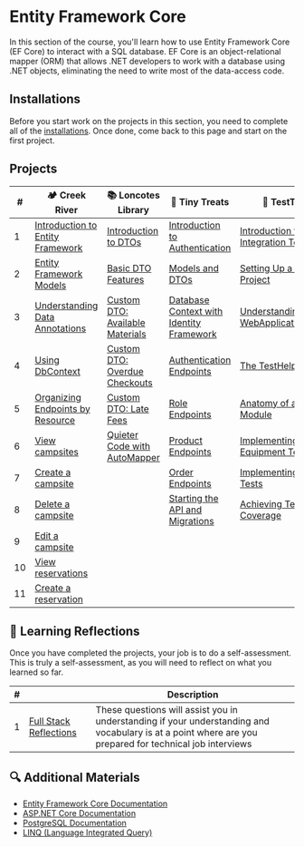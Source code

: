 # Entity Framework Core

In this section of the course, you'll learn how to use Entity Framework Core (EF Core) to interact with a SQL database. EF Core is an object-relational mapper (ORM) that allows .NET developers to work with a database using .NET objects, eliminating the need to write most of the data-access code.

## Installations

Before you start work on the projects in this section, you need to complete all of the [installations](./chapters/book-2-installs.md). Once done, come back to this page and start on the first project.

## Projects

| # | 🏕️ Creek River | 📚 Loncotes Library | 🧁 Tiny Treats | 🧪 TestTubes |
|--|--|--|--|--|
| 1 | [Introduction to Entity Framework](./chapters/creek-river-initializing.md) | [Introduction to DTOs](./chapters/loncotes-dto-introduction.md) | [Introduction to Authentication](./chapters/tinytreats-introduction.md) | [Introduction to Integration Testing](./chapters/testtube-introduction.md) |
| 2 | [Entity Framework Models](./chapters/creek-river-models.md) | [Basic DTO Features](./chapters/loncotes-dto-basic-features.md) | [Models and DTOs](./chapters/tinytreats-models-dtos.md) | [Setting Up a Test Project](./chapters/testtube-setup.md) |
| 3 | [Understanding Data Annotations](./chapters/creek-river-data-annotations.md) | [Custom DTO: Available Materials](./chapters/loncotes-dto-available-materials.md) | [Database Context with Identity Framework](./chapters/tinytreats-dbcontext.md) | [Understanding WebApplicationFactory](./chapters/testtube-webapplicationfactory.md) |
| 4 | [Using DbContext](./chapters/creek-river-dbcontext.md) | [Custom DTO: Overdue Checkouts](./chapters/loncotes-dto-overdue-checkouts.md) | [Authentication Endpoints](./chapters/tinytreats-auth-endpoints.md) | [The TestHelper Class](./chapters/testtube-testhelper.md) |
| 5 | [Organizing Endpoints by Resource](./chapters/creek-river-endpoints-organization.md) | [Custom DTO: Late Fees](./chapters/loncotes-dto-late-fees.md) | [Role Endpoints](./chapters/tinytreats-role-endpoints.md) | [Anatomy of a Test Module](./chapters/testtube-test-module.md) |
| 6 | [View campsites](./chapters/creek-river-get-campsites.md) | [Quieter Code with AutoMapper](./chapters/loncotes-dto-automapper.md) | [Product Endpoints](./chapters/tinytreats-product-endpoints.md) | [Implementing Equipment Tests](./chapters/testtube-equipment-tests.md) |
| 7 | [Create a campsite](./chapters/creek-river-post-campsite.md) |  | [Order Endpoints](./chapters/tinytreats-order-endpoints.md) | [Implementing Scientist Tests](./chapters/testtube-scientist-tests.md) |
| 8 | [Delete a campsite](./chapters/creek-river-delete-campsite.md) |  | [Starting the API and Migrations](./chapters/tinytreats-program.md) | [Achieving Test Coverage](./chapters/testtube-test-coverage.md) |
| 9 | [Edit a campsite](./chapters/creek-river-put-campsite.md) |  |  |  |
| 10 | [View reservations](./chapters/creek-river-get-reservations.md) |  |  |  |
| 11 | [Create a reservation](./chapters/creek-river-create-reservation.md) |  |  |  |

## 🤔 Learning Reflections

Once you have completed the projects, your job is to do a self-assessment. This is truly a self-assessment, as you will need to reflect on what you learned so far.

| # | | Description |
|--|--|--|
| 1 | [Full Stack Reflections](./chapters/FULL_STACK_RELFECTIONS.md) | These questions will assist you in understanding if your understanding and vocabulary is at a point where are you prepared for technical job interviews |

## 🔍 Additional Materials

- [Entity Framework Core Documentation](https://docs.microsoft.com/en-us/ef/core/)
- [ASP.NET Core Documentation](https://docs.microsoft.com/en-us/aspnet/core/)
- [PostgreSQL Documentation](https://www.postgresql.org/docs/)
- [LINQ (Language Integrated Query)](https://docs.microsoft.com/en-us/dotnet/csharp/programming-guide/concepts/linq/)
